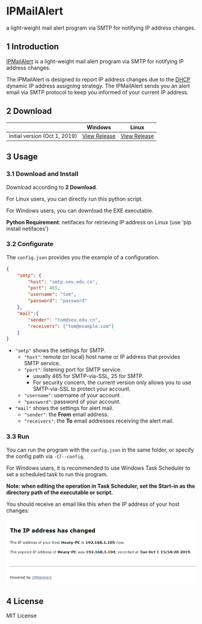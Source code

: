 # IPMailAlert
a light-weight mail alert program via SMTP for notifying IP address changes.

## 1  Introduction

[IPMailAlert](https://github.com/HearyShen/IPMailAlert) is a light-weight mail alert program via SMTP for notifying IP address changes.

The IPMailAlert is designed to report IP address changes due to the [DHCP](https://en.wikipedia.org/wiki/Dynamic_Host_Configuration_Protocol) dynamic IP address assigning strategy. The IPMailAlert sends you an alert email via SMTP protocol to keep you informed of your current IP address.

## 2  Download

|                               | Windows                                                      | Linux                                                        |
| ----------------------------- | ------------------------------------------------------------ | ------------------------------------------------------------ |
| initial version (Oct 1, 2019) | [View Release](https://github.com/HearyShen/IPMailAlert/releases) | [View Release](https://github.com/HearyShen/IPMailAlert/releases) |

## 3  Usage

### 3.1  Download and Install

Download according to **2 Download**.

For Linux users, you can directly run this python script.

For Windows users, you can download the EXE executable.

**Python Requirement**: netifaces for retrieving IP address on Linux (use 'pip install netifaces')

### 3.2  Configurate

The `config.json` provides you the example of a configuration.

```json
{
    "smtp": {
        "host": "smtp.seu.edu.cn", 
        "port": 465,
        "username": "tom", 
        "password": "password"
    },
    "mail":{
        "sender": "tom@seu.edu.cn",
        "receivers": ["tom@example.com"] 
    }
}
```

- `"smtp"` shows the settings for SMTP.
  - `"host"`: remote (or local) host name or IP address that provides SMTP service.
  - `"port"`: listening port for SMTP service.
    - usually 465 for SMTP-via-SSL, 25 for SMTP.
    - For security concern, the current version only allows you to use SMTP-via-SSL to protect your account.
  - `"username"`: username of your account .
  - `"password"`: password of your account.
- `"mail"` shows the settings for alert mail.
  - `"sender"`: the **From** email address.
  - `"receivers"`: the **To** email addresses receiving the alert mail.

### 3.3  Run

You can run the program with the `config.json`  in the same folder, or specify the config path via `-C`/`--config`.

For Windows users, it is recommended to use Windows Task Scheduler to set a scheduled task to run this program. 

**Note: when editing the operation in Task Scheduler, set the Start-in as the directory path of the executable or script.**

You should receive an email like this when the IP address of your host changes:

![Mail Example of IPMailAlert](./imgs/mail_example.png)

## 4  License

MIT License